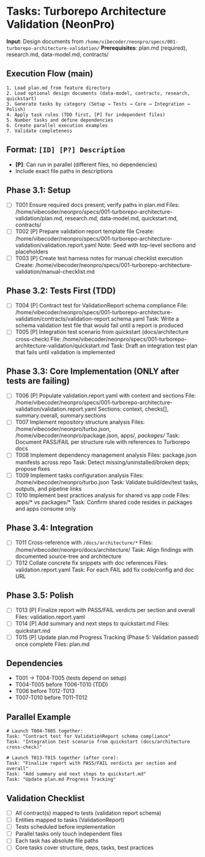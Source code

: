 # Tasks: Turborepo Architecture Validation (NeonPro)

**Input**: Design documents from `/home/vibecoder/neonpro/specs/001-turborepo-architecture-validation/`
**Prerequisites**: plan.md (required), research.md, data-model.md, contracts/

## Execution Flow (main)

```
1. Load plan.md from feature directory
2. Load optional design documents (data-model, contracts, research, quickstart)
3. Generate tasks by category (Setup → Tests → Core → Integration → Polish)
4. Apply task rules (TDD first, [P] for independent files)
5. Number tasks and define dependencies
6. Create parallel execution examples
7. Validate completeness
```

## Format: `[ID] [P?] Description`

- **[P]**: Can run in parallel (different files, no dependencies)
- Include exact file paths in descriptions

## Phase 3.1: Setup

- [ ] T001 Ensure required docs present; verify paths in plan.md
      Files: /home/vibecoder/neonpro/specs/001-turborepo-architecture-validation/plan.md, research.md, data-model.md, quickstart.md, contracts/
- [ ] T002 [P] Prepare validation report template file
      Create: /home/vibecoder/neonpro/specs/001-turborepo-architecture-validation/validation.report.yaml
      Note: Seed with top-level sections and placeholders
- [ ] T003 [P] Create test harness notes for manual checklist execution
      Create: /home/vibecoder/neonpro/specs/001-turborepo-architecture-validation/manual-checklist.md

## Phase 3.2: Tests First (TDD)

- [ ] T004 [P] Contract test for ValidationReport schema compliance
      File: /home/vibecoder/neonpro/specs/001-turborepo-architecture-validation/contracts/validation-report.schema.yaml
      Task: Write a schema validation test file that would fail until a report is produced
- [ ] T005 [P] Integration test scenario from quickstart (docs/architecture cross-check)
      File: /home/vibecoder/neonpro/specs/001-turborepo-architecture-validation/quickstart.md
      Task: Draft an integration test plan that fails until validation is implemented

## Phase 3.3: Core Implementation (ONLY after tests are failing)

- [ ] T006 [P] Populate validation.report.yaml with context and sections
      File: /home/vibecoder/neonpro/specs/001-turborepo-architecture-validation/validation.report.yaml
      Sections: context, checks[], summary.overall, summary.sections
- [ ] T007 Implement repository structure analysis
      Files: /home/vibecoder/neonpro/turbo.json, /home/vibecoder/neonpro/package.json, apps/_, packages/_
      Task: Document PASS/FAIL per structure rule with references to Turborepo docs
- [ ] T008 Implement dependency management analysis
      Files: package.json manifests across repo
      Task: Detect missing/uninstalled/broken deps; propose fixes
- [ ] T009 Implement tasks configuration analysis
      Files: /home/vibecoder/neonpro/turbo.json
      Task: Validate build/dev/test tasks, outputs, and pipeline links
- [ ] T010 Implement best practices analysis for shared vs app code
      Files: apps/* vs packages/*
      Task: Confirm shared code resides in packages and apps consume only

## Phase 3.4: Integration

- [ ] T011 Cross-reference with `/docs/architecture/*`
      Files: /home/vibecoder/neonpro/docs/architecture/
      Task: Align findings with documented source-tree and architecture
- [ ] T012 Collate concrete fix snippets with doc references
      Files: validation.report.yaml
      Task: For each FAIL add fix code/config and doc URL

## Phase 3.5: Polish

- [ ] T013 [P] Finalize report with PASS/FAIL verdicts per section and overall
      Files: validation.report.yaml
- [ ] T014 [P] Add summary and next steps to quickstart.md
      Files: quickstart.md
- [ ] T015 [P] Update plan.md Progress Tracking (Phase 5: Validation passed) once complete
      Files: plan.md

## Dependencies

- T001 → T004-T005 (tests depend on setup)
- T004-T005 before T006-T010 (TDD)
- T006 before T012-T013
- T007-T010 before T011-T012

## Parallel Example

```
# Launch T004-T005 together:
Task: "Contract test for ValidationReport schema compliance"
Task: "Integration test scenario from quickstart (docs/architecture cross-check)"

# Launch T013-T015 together (after core):
Task: "Finalize report with PASS/FAIL verdicts per section and overall"
Task: "Add summary and next steps to quickstart.md"
Task: "Update plan.md Progress Tracking"
```

## Validation Checklist

- [ ] All contract(s) mapped to tests (validation report schema)
- [ ] Entities mapped to tasks (ValidationReport)
- [ ] Tests scheduled before implementation
- [ ] Parallel tasks only touch independent files
- [ ] Each task has absolute file paths
- [ ] Core tasks cover structure, deps, tasks, best practices
